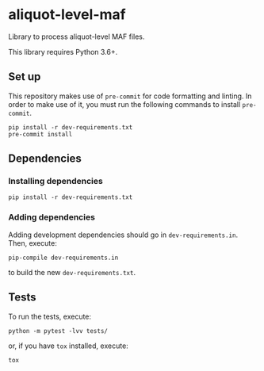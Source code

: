 # aliquot-level-maf
Library to process aliquot-level MAF files.

This library requires Python 3.6+.

## Set up

This repository makes use of `pre-commit` for code formatting
and linting.  In order to make use of it, you must run the following
commands to install `pre-commit`.
```
pip install -r dev-requirements.txt
pre-commit install
```

## Dependencies

### Installing dependencies

```
pip install -r dev-requirements.txt
```

### Adding dependencies
Adding development dependencies should go in `dev-requirements.in`.  Then,
execute:
```
pip-compile dev-requirements.in
```
to build the new `dev-requirements.txt`.

## Tests

To run the tests, execute:
```
python -m pytest -lvv tests/
```

or, if you have `tox` installed, execute:
```
tox
```

